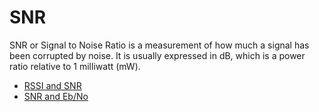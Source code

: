 # SNR

SNR or Signal to Noise Ratio is a measurement of how much a signal has been corrupted by noise. It is usually expressed in dB, which is a power ratio relative to 1 milliwatt (mW).

- [RSSI and SNR](https://www.thethingsnetwork.org/docs/lorawan/rssi-and-snr/)
- [SNR and Eb/No](https://www.youtube.com/watch?v=bNYvXr6tzXQ)
